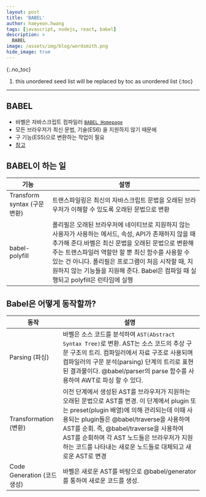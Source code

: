 ```yaml
---
layout: post
title: 'BABEL' 
author: haeyeon.hwang
tags: [javascript, nodejs, react, babel]
description: >
  BABEL 
image: /assets/img/blog/wordsmith.png
hide_image: true
---
```



{:.no_toc}
1. this unordered seed list will be replaced by toc as unordered list
{:toc}

---

## BABEL

- 바벨은 자바스크립트 컴파일러 [`BABEL Homepage`](https://babeljs.io/docs/en/)
- 모든 브라우저가 최신 문법, 기술(ES6) 을 지원하지 않기 때문에 
- 구 기능(ES5)으로 변환하는 작업이 필요
- [참고](https://velog.io/@suyeon9456/Babel)

## BABEL이 하는 일

기능|설명
---|---
Transform syntax (구문 변환)|트랜스파일링은 최신의 자바스크립트 문법을 오래된 브라우저가 이해할 수 있도록 오래된 문법으로 변환
babel-polyfill|폴리필은 오래된 브라우저에 네이티브로 지원하지 않는 사용자가 사용하는 메서드, 속성, API가 존재하지 않을 때 추가해 준다.바벨은 최신 문법을 오래된 문법으로 변환해 주는 트랜스파일러 역할만 할 뿐 최신 함수를 사용할 수 있는 건 아니다. 폴리필은 프로그램이 처음 시작할 때, 지원하지 않는 기능들을 지원해 준다. Babel은 컴파일 때 실행되고 polyfill은 런타임에 실행

## Babel은 어떻게 동작할까?

동작|설명
---|---
Parsing (파싱)|바벨은 소스 코드를 분석하여 `AST(Abstract Syntax Tree)`로 변환. AST는 소스 코드의 추상 구문 구조의 트리. 컴파일러에서 자료 구조로 사용되며 컴파일러의 구문 분석(parsing) 단계의 트리로 표현된 결과물이다. @babel/parser의 parse 함수를 사용하여 AWT로 파싱 할 수 있다.
Transformation (변환)|이전 단계에서 생성된 AST를 브라우저가 지원하는 오래된 문법으로 AST를 변경. 이 단계에서 plugin 또는 preset(plugin 배열)에 의해 관리되는데 이때 사용되는 plugin들은 @babel/traverse을 사용하여 AST를 순회. 즉, @babel/traverse을 사용하여 AST를 순회하며 각 AST 노드들은 브라우저가 지원하는 코드를 나타내는 새로운 노드들로 대체되고 새로운 AST로 변경
Code Generation (코드 생성)|바벨은 새로운 AST를 바탕으로 @babel/generator를 통하여 새로운 코드를 생성.